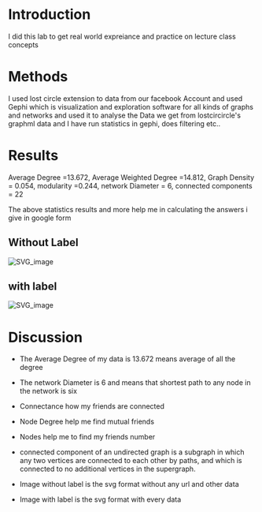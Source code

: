 # Introduction
I did this lab to get real world expreiance and practice on lecture class concepts

# Methods
 I used lost circle extension to data from our facebook Account and used Gephi which is visualization and exploration software for all kinds of graphs and networks and used it to analyse the Data we get from lostcircircle's graphml data and I have run statistics in gephi, does filtering etc.. 

# Results
Average Degree =13.672,
Average Weighted Degree =14.812,
Graph Density = 0.054,
modularity =0.244,
network Diameter = 6, 
connected components = 22

The above statistics results and more help me in calculating the answers i give in google form 


## Without Label
![SVG_image](/home/soph/Documents/socialnets/socialnets18/assignments/sophonias_bekele1.svg)
## with label
![SVG_image](/home/soph/Documents/socialnets/socialnets18/assignments/sophonias_bekele.svg)

# Discussion

* The Average Degree of my data is 13.672 means average of all the degree 

* The network Diameter is 6 and means that shortest path to any node in the network is six

* Connectance how my friends are connected

* Node Degree help me find mutual friends

* Nodes help me to find my friends number

* connected component of an undirected graph is a subgraph in which any two vertices are connected to  each other by paths, and which is connected to no additional vertices in the supergraph.

* Image without label is the svg format without any url and other data

* Image with label is the svg format with every data
